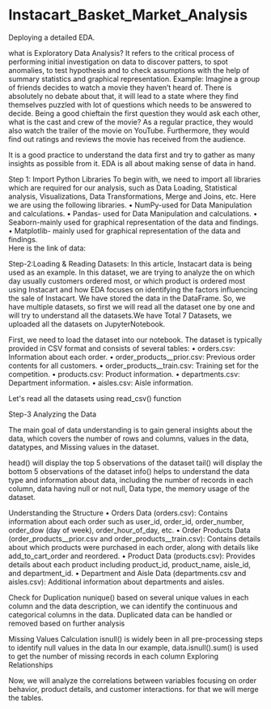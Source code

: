 # Instacart_Basket_Market_Analysis

Deploying a detailed EDA.

what is Exploratory Data Analysis?
It refers to the critical process of performing initial investigation on data to discover patters, to spot anomalies, to test hypothesis and to check assumptions with the help of summary statistics and graphical representation.
Example: Imagine a group of friends decides to watch a movie they haven’t heard of. There is absolutely no debate about that, it will lead to a state where they find themselves puzzled with lot of questions which needs to be answered to decide. Being a good chieftain the first question they would ask each other, what is the cast and crew of the movie? As a regular practice, they would also watch the trailer of the movie on YouTube. Furthermore, they would find out ratings and reviews the movie has received from the audience.

It is a good practice to understand the data first and try to gather as many insights as possible from it. EDA is all about making sense of data in hand. 





Step 1: Import Python Libraries
To begin with, we need to import all libraries which are required for our analysis, such as Data Loading, Statistical analysis, Visualizations, Data Transformations, Merge and Joins, etc.
Here we are using the following libraries.
•	NumPy-used for Data Manipulation and calculations.
•	Pandas- used for Data Manipulation and calculations.
•	Seaborn-mainly used for graphical representation of the data and findings.
•	Matplotlib- mainly used for graphical representation of the data and findings.  
Here is the link of data:


Step-2:Loading & Reading Datasets:
In this article, Instacart data is being used as an example. In this dataset, we are trying to analyze the on which day usually customers ordered most, or which product is ordered most using Instacart and how EDA focuses on identifying the factors influencing the sale of Instacart. We have stored the data in the DataFrame.
So, we have multiple datasets, so first we will read all the dataset one by one and will try to understand all the datasets.We have Total 7 Datasets, we uploaded all the datasets on JupyterNotebook.



 
First, we need to load the dataset into our notebook. The dataset is typically provided in CSV format and consists of several tables:
•	orders.csv: Information about each order.
•	order_products__prior.csv: Previous order contents for all customers.
•	order_products__train.csv: Training set for the competition.
•	products.csv: Product information.
•	departments.csv: Department information.
•	aisles.csv: Aisle information.

Let's read all the datasets using read_csv() function

Step-3 Analyzing the Data

The main goal of data understanding is to gain general insights about the data, which covers the number of rows and columns, values in the data, datatypes, and Missing values in the dataset.

 


head() will display the top 5 observations of the dataset
tail() will display the bottom 5 observations of the dataset
info() helps to understand the data type and information about data, including the number of records in each column, data having null or not null, Data type, the memory usage of the dataset.


Understanding the Structure
•	Orders Data (orders.csv): Contains information about each order such as user_id, order_id, order_number, order_dow (day of week), order_hour_of_day, etc.
•	Order Products Data (order_products__prior.csv and order_products__train.csv): Contains details about which products were purchased in each order, along with details like add_to_cart_order and reordered.
•	Product Data (products.csv): Provides details about each product including product_id, product_name, aisle_id, and department_id.
•	Department and Aisle Data (departments.csv and aisles.csv): Additional information about departments and aisles.




 





 





 


Check for Duplication
nunique() based on several unique values in each column and the data description, we can identify the continuous and categorical columns in the data. Duplicated data can be handled or removed based on further analysis

 

Missing Values Calculation
isnull() is widely been in all pre-processing steps to identify null values in the data
In our example, data.isnull().sum() is used to get the number of missing records in each column
Exploring Relationships

Now, we will analyze the correlations between variables focusing on order behavior, product details, and customer interactions. for that  we will merge the tables.






